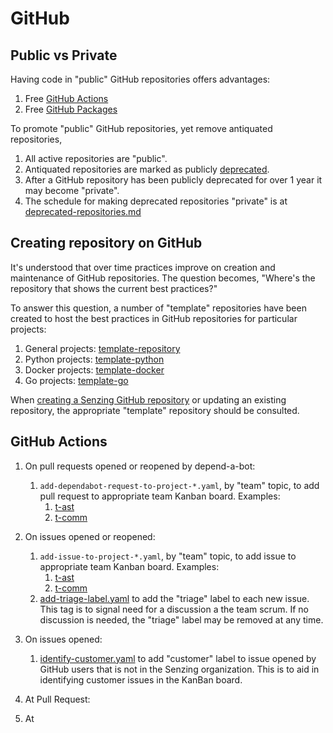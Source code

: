 # GitHub

## Public vs Private

Having code in "public" GitHub repositories offers advantages:

1. Free [GitHub Actions](https://docs.github.com/en/billing/managing-billing-for-github-actions/about-billing-for-github-actions)
1. Free [GitHub Packages](https://docs.github.com/en/packages/learn-github-packages/introduction-to-github-packages#about-billing-for-github-packages)

To promote "public" GitHub repositories, yet remove antiquated repositories,

1. All active repositories are "public".
1. Antiquated repositories are marked as publicly
   [deprecated](../../HOWTO/deprecate-a-github-repository.md).
1. After a GitHub repository has been publicly deprecated for over 1 year
   it may become "private".
1. The schedule for making deprecated repositories "private" is at
   [deprecated-repositories.md](../../lists/deprecated-repositories.md)

## Creating repository on GitHub

It's understood that over time practices improve on creation and maintenance of GitHub repositories.
The question becomes, "Where's the repository that shows the current best practices?"

To answer this question, a number of "template" repositories have been created to host the best practices
in GitHub repositories for particular projects:

1. General projects: [template-repository](https://github.com/Senzing/template-python)
1. Python projects: [template-python](https://github.com/Senzing/template-python)
1. Docker projects: [template-docker](https://github.com/Senzing/template-docker)
1. Go projects: [template-go](https://github.com/Senzing/template-go)

When
[creating a Senzing GitHub repository](https://github.com/Senzing/knowledge-base/blob/main/HOWTO/create-senzing-github-repository.md)
or updating an existing repository,
the appropriate "template" repository should be consulted.

## GitHub Actions

1. On pull requests opened or reopened by depend-a-bot:
    1. `add-dependabot-request-to-project-*.yaml`, by "team" topic, to add pull request to appropriate team Kanban board.
       Examples:
        1. [t-ast](https://github.com/Senzing/template-repository/blob/main/.github/workflows/add-dependabot-request-to-project-t-ast.yaml)
        1. [t-comm](https://github.com/Senzing/template-repository/blob/main/.github/workflows/add-dependabot-request-to-project-t-comm.yaml)
1. On issues opened or reopened:
    1. `add-issue-to-project-*.yaml`, by "team" topic, to add issue to appropriate team Kanban board.
       Examples:
        1. [t-ast](https://github.com/Senzing/template-repository/blob/main/.github/workflows/add-issue-to-project-t-ast.yaml)
        1. [t-comm](https://github.com/Senzing/template-repository/blob/main/.github/workflows/add-issue-to-project-t-comm.yaml)
    1. [add-triage-label.yaml](https://github.com/Senzing/template-repository/blob/main/.github/workflows/add-triage-label.yaml)
       to add the "triage" label to each new issue.
       This tag is to signal need for a discussion a the team scrum.
       If no discussion is needed, the "triage" label may be removed at any time.
1. On issues opened:
    1. [identify-customer.yaml](https://github.com/Senzing/template-repository/blob/main/.github/workflows/identify-customer.yaml)
       to add "customer" label to issue opened by GitHub users that is not in the Senzing organization.
       This is to aid in identifying customer issues in the KanBan board.

1. At Pull Request:
1. At
